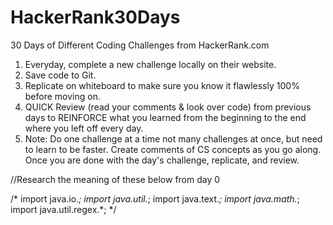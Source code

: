 # HackerRank30Days
30 Days of Different Coding Challenges from HackerRank.com
1) Everyday, complete a new challenge locally on their website.
2) Save code to Git.
3) Replicate on whiteboard to make sure you know it flawlessly 100% before moving on.
4) QUICK Review (read your comments & look over code) from previous days to REINFORCE what you learned from the beginning to the end where you left off every day.
5) Note: Do one challenge at a time not many challenges at once, but need to learn to be faster. Create comments of CS concepts as you go along. Once you are done with the day's challenge, replicate, and review.

//Research the meaning of these below from day 0

/*
import java.io.*;
import java.util.*;
import java.text.*;
import java.math.*;
import java.util.regex.*;
*/
